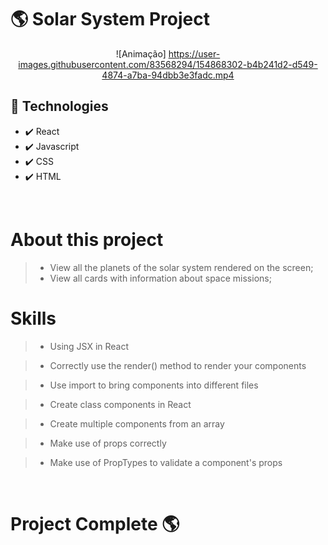 # 🌎 Solar System Project

<div align="center">



![Animação] https://user-images.githubusercontent.com/83568294/154868302-b4b241d2-d549-4874-a7ba-94dbb3e3fadc.mp4



</div>

## 🚀 Technologies
 - ✔️ React
 - ✔️ Javascript
 - ✔️ CSS
 - ✔️ HTML

 <br>

 # About this project
 > - View all the planets of the solar system rendered on the screen;
 > - View all cards with information about space missions;

# Skills
> - Using JSX in React

> - Correctly use the render() method to render your components

> - Use import to bring components into different files

> - Create class components in React

> - Create multiple components from an array

> - Make use of props correctly

> - Make use of PropTypes to validate a component's props

 <br>

 # Project Complete 🌎

